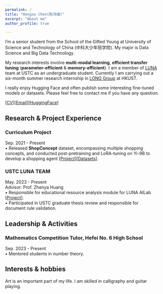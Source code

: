 ```yaml
---
permalink: /
title: "Hongxu Chen(陈鸿绪)"
excerpt: "About me"
author_profile: true

---
```


I’m a senior student from the School of the Gifted Young at University of Science and Technology of China (中科大少年班学院). My major is Data Science and Big Data Technology.   
  
My research interests involve **multi-modal learning**, **efficient transfer tuning** (**parameter-efficient** & **memory-efficient**). I am a member of [LUNA](https://luna.bdaa.pro) team at USTC as an undergraduate student. Currently I am carrying out a six-month summer research internship in [LONG Group](https://long-group.cse.ust.hk/) at HKUST.   

I really enjoy Hugging Face and often publish some interesting fine-tuned models or datasets. Please feel free to contact me if you have any question.


  
[[CV](https://ustcchx.github.io/hongxuchen.github.io/files/CV_HongxuChen.pdf)][[Email](hongxuchen@mail.ustc.edu.cn)][[HuggingFace](https://huggingface.co/Daxuxu36)]

Research & Project Experience
-----
### Curriculum Project 
Sep. 2021 - Present  
• Released **ShopConcept** dataset, encompassing multiple shopping concepts, and conducted post-pretraining and LoRA-tuning on Yi-9B to develop a shopping agent [[Project](https://huggingface.co/Daxuxu36/Yi-9B-Understanding-Shopping-Concepts)][[Datasets](https://huggingface.co/datasets/Daxuxu36/Understanding-Shopping-Concepts-SFT)].


### USTC LUNA TEAM  
May. 2023 - Present  
Advisor: Prof. Zhenya Huang  
•	Responsible for educational resource analysis module for LUNA AILab [[Project](https://git.iai.bdaa.pro/Anchor36)].  
•	Participated in USTC graduate thesis review and responsible for document rule validation.  


Leadership & Activities
-----
### Mathematics Competition Tutor, Hefei No. 6 High School  
Sep. 2023 - Present  
•	Mentored students in number theory.  


Interests & hobbies
-----
Art is an important part of my life. I am skilled in calligraphy and guitar playing.



